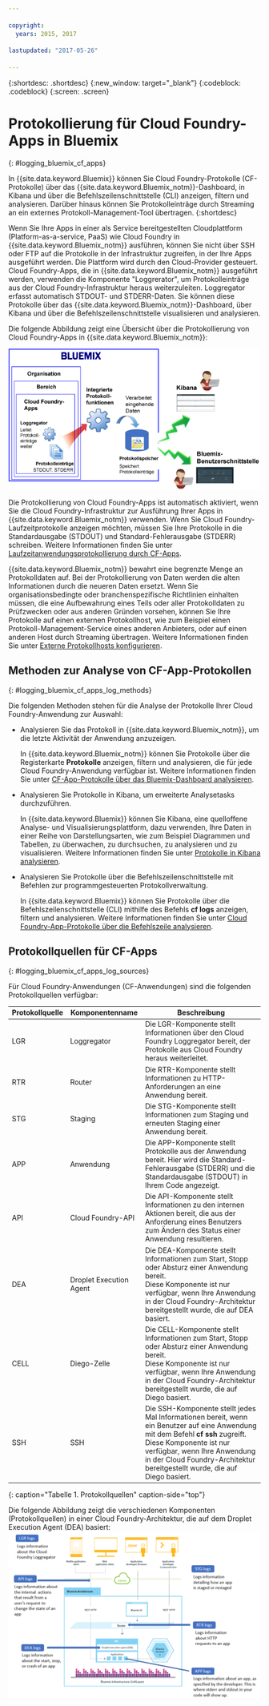 ```yaml
---

copyright:
  years: 2015, 2017

lastupdated: "2017-05-26"

---
```



{:shortdesc: .shortdesc}
{:new_window: target="_blank"}
{:codeblock: .codeblock}
{:screen: .screen}

# Protokollierung für Cloud Foundry-Apps in Bluemix
{: #logging_bluemix_cf_apps}

In {{site.data.keyword.Bluemix}} können Sie Cloud Foundry-Protokolle (CF-Protokolle) über das {{site.data.keyword.Bluemix_notm}}-Dashboard, in Kibana und über die Befehlszeilenschnittstelle (CLI) anzeigen, filtern und analysieren. Darüber hinaus können Sie Protokolleinträge durch Streaming an ein externes Protokoll-Management-Tool übertragen. 
{:shortdesc}

Wenn Sie Ihre Apps in einer als Service bereitgestellten Cloudplattform (Platform-as-a-service, PaaS) wie Cloud Foundry in {{site.data.keyword.Bluemix_notm}} ausführen, können Sie nicht über SSH oder FTP auf die Protokolle in der Infrastruktur zugreifen, in der Ihre Apps ausgeführt werden. Die Plattform wird durch den Cloud-Provider gesteuert. Cloud Foundry-Apps, die in {{site.data.keyword.Bluemix_notm}} ausgeführt werden, verwenden die Komponente "Loggrerator", um Protokolleinträge aus der Cloud Foundry-Infrastruktur heraus weiterzuleiten. Loggregator erfasst automatisch STDOUT- und STDERR-Daten. Sie können diese Protokolle über das {{site.data.keyword.Bluemix_notm}}-Dashboard, über Kibana und über die Befehlszeilenschnittstelle visualisieren und analysieren.

Die folgende Abbildung zeigt eine Übersicht über die Protokollierung von Cloud Foundry-Apps in {{site.data.keyword.Bluemix_notm}}:

![Allgemeine Übersicht über die Komponenten für CF-Apps](../images/logging_cf_apps_ov.gif "Allgemeine Übersicht über die Komponenten für CF-Apps")
 
Die Protokollierung von Cloud Foundry-Apps ist automatisch aktiviert, wenn Sie die Cloud Foundry-Infrastruktur zur Ausführung Ihrer Apps in {{site.data.keyword.Bluemix_notm}} verwenden. Wenn Sie Cloud Foundry-Laufzeitprotokolle anzeigen möchten, müssen Sie Ihre Protokolle in die Standardausgabe (STDOUT) und Standard-Fehlerausgabe (STDERR) schreiben. Weitere Informationen finden Sie unter [Laufzeitanwendungsprotokollierung durch CF-Apps](logging_writing_to_log_from_cf_app.html#logging_writing_to_log_from_cf_app).

{{site.data.keyword.Bluemix_notm}} bewahrt eine begrenzte Menge an Protokolldaten auf. Bei der Protokollierung von Daten werden die alten Informationen durch die neueren Daten ersetzt. Wenn Sie organisationsbedingte oder branchenspezifische Richtlinien einhalten müssen, die eine Aufbewahrung eines Teils oder aller Protokolldaten zu Prüfzwecken oder aus anderen Gründen vorsehen, können Sie Ihre Protokolle auf einen externen Protokollhost, wie zum Beispiel einen Protokoll-Management-Service eines anderen Anbieters, oder auf einen anderen Host durch Streaming übertragen. Weitere Informationen finden Sie unter [Externe Protokollhosts konfigurieren](../external/logging_external_hosts.html#thirdparty_logging).

## Methoden zur Analyse von CF-App-Protokollen
{: #logging_bluemix_cf_apps_log_methods}

Die folgenden Methoden stehen für die Analyse der Protokolle Ihrer Cloud Foundry-Anwendung zur Auswahl:

* Analysieren Sie das Protokoll in {{site.data.keyword.Bluemix_notm}}, um die letzte Aktivität der Anwendung anzuzeigen.
    
    In {{site.data.keyword.Bluemix_notm}} können Sie Protokolle über die Registerkarte **Protokolle** anzeigen, filtern und analysieren, die für jede Cloud Foundry-Anwendung verfügbar ist. Weitere Informationen finden Sie unter [CF-App-Protokolle über das Bluemix-Dashboard analysieren](../logging_view_dashboard.html#analyzing_logs_bmx_ui).
    
* Analysieren Sie Protokolle in Kibana, um erweiterte Analysetasks durchzuführen.
    
    In {{site.data.keyword.Bluemix}} können Sie Kibana, eine quelloffene Analyse- und Visualisierungsplattform, dazu verwenden, Ihre Daten in einer Reihe von Darstellungsarten, wie zum Beispiel Diagrammen und Tabellen, zu überwachen, zu durchsuchen, zu analysieren und zu visualisieren. Weitere Informationen finden Sie unter [Protokolle in Kibana analysieren](../kibana4/logging_analyzing_logs_Kibana.html#analyzing_logs_Kibana).

* Analysieren Sie Protokolle über die Befehlszeilenschnittstelle mit Befehlen zur programmgesteuerten Protokollverwaltung.
    
    In {{site.data.keyword.Bluemix}} können Sie Protokolle über die Befehlszeilenschnittstelle (CLI) mithilfe des Befehls **cf logs** anzeigen, filtern und analysieren. Weitere Informationen finden Sie unter [Cloud Foundry-App-Protokolle über die Befehlszeile analysieren](../logging_view_cli.html#analyzing_logs_cli).


## Protokollquellen für CF-Apps
{: #logging_bluemix_cf_apps_log_sources}

Für Cloud Foundry-Anwendungen (CF-Anwendungen) sind die folgenden Protokollquellen verfügbar:
    
| Protokollquelle | Komponentenname | Beschreibung | 
|------------|----------------|-------------|
| LGR | Loggregator | Die LGR-Komponente stellt Informationen über den Cloud Foundry Loggregator bereit, der Protokolle aus Cloud Foundry heraus weiterleitet. |
| RTR | Router | Die RTR-Komponente stellt Informationen zu HTTP-Anforderungen an eine Anwendung bereit. | 
| STG | Staging | Die STG-Komponente stellt Informationen zum Staging und erneuten Staging einer Anwendung bereit. | 
| APP | Anwendung | Die APP-Komponente stellt Protokolle aus der Anwendung bereit. Hier wird die Standard-Fehlerausgabe (STDERR) und die Standardausgabe (STDOUT) in Ihrem Code angezeigt. | 
| API | Cloud Foundry-API | Die API-Komponente stellt Informationen zu den internen Aktionen bereit, die aus der Anforderung eines Benutzers zum Ändern des Status einer Anwendung resultieren. | 
| DEA | Droplet Execution Agent | Die DEA-Komponente stellt Informationen zum Start, Stopp oder Absturz einer Anwendung bereit. <br> Diese Komponente ist nur verfügbar, wenn Ihre Anwendung in der Cloud Foundry-Architektur bereitgestellt wurde, die auf DEA basiert. | 
| CELL | Diego-Zelle | Die CELL-Komponente stellt Informationen zum Start, Stopp oder Absturz einer Anwendung bereit. <br> Diese Komponente ist nur verfügbar, wenn Ihre Anwendung in der Cloud Foundry-Architektur bereitgestellt wurde, die auf Diego basiert.|
| SSH | SSH | Die SSH-Komponente stellt jedes Mal Informationen bereit, wenn ein Benutzer auf eine Anwendung mit dem Befehl **cf ssh** zugreift. Diese Komponente ist nur verfügbar, wenn Ihre Anwendung in der Cloud Foundry-Architektur bereitgestellt wurde, die auf Diego basiert. |
{: caption="Tabelle 1. Protokollquellen" caption-side="top"}

Die folgende Abbildung zeigt die verschiedenen Komponenten (Protokollquellen) in einer Cloud Foundry-Architektur, die auf dem Droplet Execution Agent (DEA) basiert:
![Protokollquellen in einer DEA-Architektur.](../images/logging_F1.png "Komponenten (Protokollquellen) in einer Cloud Foundry-Architektur, die auf dem Droplet Execution Agent (DEA) basiert.")


